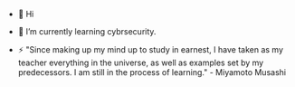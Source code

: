 - 👋 Hi

- 🌱 I’m currently learning cybrsecurity.
      
- ⚡ "Since making up my mind up to study in earnest, I have taken as my teacher everything in the universe, as well as examples set by my predecessors. I am still in the process of learning." - Miyamoto Musashi

